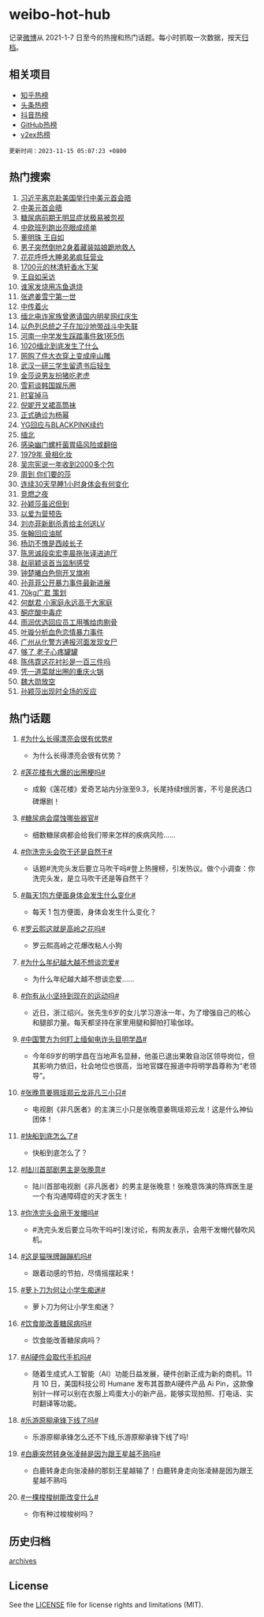 # weibo-hot-hub

记录[微博](https://www.weibo.com)从 2021-1-7 日至今的热搜和热门话题。每小时抓取一次数据，按天[归档](archives)。

## 相关项目

- [知乎热榜](https://github.com/lonnyzhang423/zhihu-hot-hub)
- [头条热榜](https://github.com/lonnyzhang423/toutiao-hot-hub)
- [抖音热榜](https://github.com/lonnyzhang423/douyin-hot-hub)
- [GitHub热榜](https://github.com/lonnyzhang423/github-hot-hub)
- [v2ex热榜](https://github.com/lonnyzhang423/v2ex-hot-hub)


`更新时间：2023-11-15 05:07:23 +0800`

## 热门搜索

1. [习近平离京赴美国举行中美元首会晤](https://m.weibo.cn/search?containerid=100103type%3D1%26t%3D10%26q%3D%23%E4%B9%A0%E8%BF%91%E5%B9%B3%E7%A6%BB%E4%BA%AC%E8%B5%B4%E7%BE%8E%E5%9B%BD%E4%B8%BE%E8%A1%8C%E4%B8%AD%E7%BE%8E%E5%85%83%E9%A6%96%E4%BC%9A%E6%99%A4%23&stream_entry_id=51&isnewpage=1&extparam=seat%3D1%26dgr%3D0%26filter_type%3Drealtimehot%26c_type%3D51%26pos%3D0%26q%3D%2523%25E4%25B9%25A0%25E8%25BF%2591%25E5%25B9%25B3%25E7%25A6%25BB%25E4%25BA%25AC%25E8%25B5%25B4%25E7%25BE%258E%25E5%259B%25BD%25E4%25B8%25BE%25E8%25A1%258C%25E4%25B8%25AD%25E7%25BE%258E%25E5%2585%2583%25E9%25A6%2596%25E4%25BC%259A%25E6%2599%25A4%2523%26cate%3D10103%26stream_entry_id%3D51%26display_time%3D1699996041%26pre_seqid%3D169999604167302672602)
1. [中美元首会晤](https://m.weibo.cn/search?containerid=100103type%3D1%26t%3D10%26q%3D%23%E4%B8%AD%E7%BE%8E%E5%85%83%E9%A6%96%E4%BC%9A%E6%99%A4%23&stream_entry_id=31&isnewpage=1&extparam=seat%3D1%26dgr%3D0%26lcate%3D5001%26realpos%3D1%26filter_type%3Drealtimehot%26band_rank%3D1%26flag%3D0%26stream_entry_id%3D31%26c_type%3D31%26q%3D%2523%25E4%25B8%25AD%25E7%25BE%258E%25E5%2585%2583%25E9%25A6%2596%25E4%25BC%259A%25E6%2599%25A4%2523%26cate%3D5001%26pos%3D0%26display_time%3D1699996041%26pre_seqid%3D169999604167302672602)
1. [糖尿病前期无明显症状极易被忽视](https://m.weibo.cn/search?containerid=100103type%3D1%26t%3D10%26q%3D%23%E7%B3%96%E5%B0%BF%E7%97%85%E5%89%8D%E6%9C%9F%E6%97%A0%E6%98%8E%E6%98%BE%E7%97%87%E7%8A%B6%E6%9E%81%E6%98%93%E8%A2%AB%E5%BF%BD%E8%A7%86%23&stream_entry_id=31&isnewpage=1&extparam=seat%3D1%26dgr%3D0%26lcate%3D5001%26realpos%3D2%26filter_type%3Drealtimehot%26band_rank%3D2%26flag%3D0%26stream_entry_id%3D31%26c_type%3D31%26q%3D%2523%25E7%25B3%2596%25E5%25B0%25BF%25E7%2597%2585%25E5%2589%258D%25E6%259C%259F%25E6%2597%25A0%25E6%2598%258E%25E6%2598%25BE%25E7%2597%2587%25E7%258A%25B6%25E6%259E%2581%25E6%2598%2593%25E8%25A2%25AB%25E5%25BF%25BD%25E8%25A7%2586%2523%26cate%3D5001%26pos%3D1%26display_time%3D1699996041%26pre_seqid%3D169999604167302672602)
1. [中欧班列跑出亮眼成绩单](https://m.weibo.cn/search?containerid=100103type%3D1%26t%3D10%26q%3D%23%E4%B8%AD%E6%AC%A7%E7%8F%AD%E5%88%97%E8%B7%91%E5%87%BA%E4%BA%AE%E7%9C%BC%E6%88%90%E7%BB%A9%E5%8D%95%23&stream_entry_id=31&isnewpage=1&extparam=seat%3D1%26dgr%3D0%26lcate%3D5001%26realpos%3D3%26filter_type%3Drealtimehot%26band_rank%3D3%26flag%3D0%26stream_entry_id%3D31%26c_type%3D31%26q%3D%2523%25E4%25B8%25AD%25E6%25AC%25A7%25E7%258F%25AD%25E5%2588%2597%25E8%25B7%2591%25E5%2587%25BA%25E4%25BA%25AE%25E7%259C%25BC%25E6%2588%2590%25E7%25BB%25A9%25E5%258D%2595%2523%26cate%3D5001%26pos%3D2%26display_time%3D1699996041%26pre_seqid%3D169999604167302672602)
1. [董明珠 王自如](https://m.weibo.cn/search?containerid=100103type%3D1%26t%3D10%26q%3D%E8%91%A3%E6%98%8E%E7%8F%A0+%E7%8E%8B%E8%87%AA%E5%A6%82&stream_entry_id=31&isnewpage=1&extparam=seat%3D1%26dgr%3D0%26lcate%3D5001%26realpos%3D4%26filter_type%3Drealtimehot%26band_rank%3D4%26flag%3D0%26stream_entry_id%3D31%26c_type%3D31%26q%3D%25E8%2591%25A3%25E6%2598%258E%25E7%258F%25A0%2520%25E7%258E%258B%25E8%2587%25AA%25E5%25A6%2582%26cate%3D5001%26pos%3D3%26display_time%3D1699996041%26pre_seqid%3D169999604167302672602)
1. [男子突然倒地2身着藏装姑娘跪地救人](https://m.weibo.cn/search?containerid=100103type%3D1%26t%3D10%26q%3D%23%E7%94%B7%E5%AD%90%E7%AA%81%E7%84%B6%E5%80%92%E5%9C%B02%E8%BA%AB%E7%9D%80%E8%97%8F%E8%A3%85%E5%A7%91%E5%A8%98%E8%B7%AA%E5%9C%B0%E6%95%91%E4%BA%BA%23&stream_entry_id=31&isnewpage=1&extparam=seat%3D1%26dgr%3D0%26lcate%3D5001%26realpos%3D5%26filter_type%3Drealtimehot%26band_rank%3D5%26flag%3D32768%26stream_entry_id%3D31%26c_type%3D31%26q%3D%2523%25E7%2594%25B7%25E5%25AD%2590%25E7%25AA%2581%25E7%2584%25B6%25E5%2580%2592%25E5%259C%25B02%25E8%25BA%25AB%25E7%259D%2580%25E8%2597%258F%25E8%25A3%2585%25E5%25A7%2591%25E5%25A8%2598%25E8%25B7%25AA%25E5%259C%25B0%25E6%2595%2591%25E4%25BA%25BA%2523%26cate%3D5001%26pos%3D4%26display_time%3D1699996041%26pre_seqid%3D169999604167302672602)
1. [花花呼呼大睡弟弟疯狂营业](https://m.weibo.cn/search?containerid=100103type%3D1%26t%3D10%26q%3D%23%E8%8A%B1%E8%8A%B1%E5%91%BC%E5%91%BC%E5%A4%A7%E7%9D%A1%E5%BC%9F%E5%BC%9F%E7%96%AF%E7%8B%82%E8%90%A5%E4%B8%9A%23&stream_entry_id=31&isnewpage=1&extparam=seat%3D1%26dgr%3D0%26lcate%3D5001%26realpos%3D6%26filter_type%3Drealtimehot%26band_rank%3D6%26flag%3D32768%26stream_entry_id%3D31%26c_type%3D31%26q%3D%2523%25E8%258A%25B1%25E8%258A%25B1%25E5%2591%25BC%25E5%2591%25BC%25E5%25A4%25A7%25E7%259D%25A1%25E5%25BC%259F%25E5%25BC%259F%25E7%2596%25AF%25E7%258B%2582%25E8%2590%25A5%25E4%25B8%259A%2523%26cate%3D5001%26pos%3D5%26display_time%3D1699996041%26pre_seqid%3D169999604167302672602)
1. [1700元的林清轩香水下架](https://m.weibo.cn/search?containerid=100103type%3D1%26t%3D10%26q%3D%231700%E5%85%83%E7%9A%84%E6%9E%97%E6%B8%85%E8%BD%A9%E9%A6%99%E6%B0%B4%E4%B8%8B%E6%9E%B6%23&stream_entry_id=31&isnewpage=1&extparam=seat%3D1%26dgr%3D0%26lcate%3D5001%26realpos%3D7%26filter_type%3Drealtimehot%26band_rank%3D7%26flag%3D0%26stream_entry_id%3D31%26c_type%3D31%26q%3D%25231700%25E5%2585%2583%25E7%259A%2584%25E6%259E%2597%25E6%25B8%2585%25E8%25BD%25A9%25E9%25A6%2599%25E6%25B0%25B4%25E4%25B8%258B%25E6%259E%25B6%2523%26cate%3D5001%26pos%3D6%26display_time%3D1699996041%26pre_seqid%3D169999604167302672602)
1. [王自如采访](https://m.weibo.cn/search?containerid=100103type%3D1%26t%3D10%26q%3D%E7%8E%8B%E8%87%AA%E5%A6%82%E9%87%87%E8%AE%BF&stream_entry_id=31&isnewpage=1&extparam=seat%3D1%26dgr%3D0%26lcate%3D5001%26realpos%3D8%26filter_type%3Drealtimehot%26band_rank%3D8%26flag%3D0%26stream_entry_id%3D31%26c_type%3D31%26q%3D%25E7%258E%258B%25E8%2587%25AA%25E5%25A6%2582%25E9%2587%2587%25E8%25AE%25BF%26cate%3D5001%26pos%3D7%26display_time%3D1699996041%26pre_seqid%3D169999604167302672602)
1. [谁家发烧用冻鱼退烧](https://m.weibo.cn/search?containerid=100103type%3D1%26t%3D10%26q%3D%E8%B0%81%E5%AE%B6%E5%8F%91%E7%83%A7%E7%94%A8%E5%86%BB%E9%B1%BC%E9%80%80%E7%83%A7&stream_entry_id=31&isnewpage=1&extparam=seat%3D1%26dgr%3D0%26lcate%3D5001%26realpos%3D9%26filter_type%3Drealtimehot%26band_rank%3D9%26flag%3D0%26stream_entry_id%3D31%26c_type%3D31%26q%3D%25E8%25B0%2581%25E5%25AE%25B6%25E5%258F%2591%25E7%2583%25A7%25E7%2594%25A8%25E5%2586%25BB%25E9%25B1%25BC%25E9%2580%2580%25E7%2583%25A7%26cate%3D5001%26pos%3D8%26display_time%3D1699996041%26pre_seqid%3D169999604167302672602)
1. [张遮姜雪宁第一世](https://m.weibo.cn/search?containerid=100103type%3D1%26t%3D10%26q%3D%23%E5%BC%A0%E9%81%AE%E5%A7%9C%E9%9B%AA%E5%AE%81%E7%AC%AC%E4%B8%80%E4%B8%96%23&stream_entry_id=31&isnewpage=1&extparam=seat%3D1%26dgr%3D0%26lcate%3D5001%26realpos%3D10%26filter_type%3Drealtimehot%26band_rank%3D10%26flag%3D0%26stream_entry_id%3D31%26c_type%3D31%26q%3D%2523%25E5%25BC%25A0%25E9%2581%25AE%25E5%25A7%259C%25E9%259B%25AA%25E5%25AE%2581%25E7%25AC%25AC%25E4%25B8%2580%25E4%25B8%2596%2523%26cate%3D5001%26pos%3D9%26display_time%3D1699996041%26pre_seqid%3D169999604167302672602)
1. [中传着火](https://m.weibo.cn/search?containerid=100103type%3D1%26t%3D10%26q%3D%E4%B8%AD%E4%BC%A0%E7%9D%80%E7%81%AB&stream_entry_id=31&isnewpage=1&extparam=seat%3D1%26dgr%3D0%26lcate%3D5001%26realpos%3D11%26filter_type%3Drealtimehot%26band_rank%3D11%26flag%3D2%26stream_entry_id%3D31%26c_type%3D31%26q%3D%25E4%25B8%25AD%25E4%25BC%25A0%25E7%259D%2580%25E7%2581%25AB%26cate%3D5001%26pos%3D10%26display_time%3D1699996041%26pre_seqid%3D169999604167302672602)
1. [缅北电诈家族曾邀请国内明星网红庆生](https://m.weibo.cn/search?containerid=100103type%3D1%26t%3D10%26q%3D%23%E7%BC%85%E5%8C%97%E7%94%B5%E8%AF%88%E5%AE%B6%E6%97%8F%E6%9B%BE%E9%82%80%E8%AF%B7%E5%9B%BD%E5%86%85%E6%98%8E%E6%98%9F%E7%BD%91%E7%BA%A2%E5%BA%86%E7%94%9F%23&stream_entry_id=31&isnewpage=1&extparam=seat%3D1%26dgr%3D0%26lcate%3D5001%26realpos%3D12%26filter_type%3Drealtimehot%26band_rank%3D12%26flag%3D2%26stream_entry_id%3D31%26c_type%3D31%26q%3D%2523%25E7%25BC%2585%25E5%258C%2597%25E7%2594%25B5%25E8%25AF%2588%25E5%25AE%25B6%25E6%2597%258F%25E6%259B%25BE%25E9%2582%2580%25E8%25AF%25B7%25E5%259B%25BD%25E5%2586%2585%25E6%2598%258E%25E6%2598%259F%25E7%25BD%2591%25E7%25BA%25A2%25E5%25BA%2586%25E7%2594%259F%2523%26cate%3D5001%26pos%3D11%26display_time%3D1699996041%26pre_seqid%3D169999604167302672602)
1. [以色列总统之子在加沙地带战斗中失联](https://m.weibo.cn/search?containerid=100103type%3D1%26t%3D10%26q%3D%23%E4%BB%A5%E8%89%B2%E5%88%97%E6%80%BB%E7%BB%9F%E4%B9%8B%E5%AD%90%E5%9C%A8%E5%8A%A0%E6%B2%99%E5%9C%B0%E5%B8%A6%E6%88%98%E6%96%97%E4%B8%AD%E5%A4%B1%E8%81%94%23&stream_entry_id=31&isnewpage=1&extparam=seat%3D1%26dgr%3D0%26lcate%3D5001%26realpos%3D13%26filter_type%3Drealtimehot%26band_rank%3D13%26flag%3D0%26stream_entry_id%3D31%26c_type%3D31%26q%3D%2523%25E4%25BB%25A5%25E8%2589%25B2%25E5%2588%2597%25E6%2580%25BB%25E7%25BB%259F%25E4%25B9%258B%25E5%25AD%2590%25E5%259C%25A8%25E5%258A%25A0%25E6%25B2%2599%25E5%259C%25B0%25E5%25B8%25A6%25E6%2588%2598%25E6%2596%2597%25E4%25B8%25AD%25E5%25A4%25B1%25E8%2581%2594%2523%26cate%3D5001%26pos%3D12%26display_time%3D1699996041%26pre_seqid%3D169999604167302672602)
1. [河南一中学发生踩踏事件致1死5伤](https://m.weibo.cn/search?containerid=100103type%3D1%26t%3D10%26q%3D%23%E6%B2%B3%E5%8D%97%E4%B8%80%E4%B8%AD%E5%AD%A6%E5%8F%91%E7%94%9F%E8%B8%A9%E8%B8%8F%E4%BA%8B%E4%BB%B6%E8%87%B41%E6%AD%BB5%E4%BC%A4%23&stream_entry_id=31&isnewpage=1&extparam=seat%3D1%26dgr%3D0%26lcate%3D5001%26realpos%3D14%26filter_type%3Drealtimehot%26band_rank%3D14%26flag%3D2%26stream_entry_id%3D31%26c_type%3D31%26q%3D%2523%25E6%25B2%25B3%25E5%258D%2597%25E4%25B8%2580%25E4%25B8%25AD%25E5%25AD%25A6%25E5%258F%2591%25E7%2594%259F%25E8%25B8%25A9%25E8%25B8%258F%25E4%25BA%258B%25E4%25BB%25B6%25E8%2587%25B41%25E6%25AD%25BB5%25E4%25BC%25A4%2523%26cate%3D5001%26pos%3D13%26display_time%3D1699996041%26pre_seqid%3D169999604167302672602)
1. [1020缅北到底发生了什么](https://m.weibo.cn/search?containerid=100103type%3D1%26t%3D10%26q%3D1020%E7%BC%85%E5%8C%97%E5%88%B0%E5%BA%95%E5%8F%91%E7%94%9F%E4%BA%86%E4%BB%80%E4%B9%88&stream_entry_id=31&isnewpage=1&extparam=seat%3D1%26dgr%3D0%26lcate%3D5001%26realpos%3D15%26filter_type%3Drealtimehot%26band_rank%3D15%26flag%3D2%26stream_entry_id%3D31%26c_type%3D31%26q%3D1020%25E7%25BC%2585%25E5%258C%2597%25E5%2588%25B0%25E5%25BA%2595%25E5%258F%2591%25E7%2594%259F%25E4%25BA%2586%25E4%25BB%2580%25E4%25B9%2588%26cate%3D5001%26pos%3D14%26display_time%3D1699996041%26pre_seqid%3D169999604167302672602)
1. [网购了件大衣穿上变成座山雕](https://m.weibo.cn/search?containerid=100103type%3D1%26t%3D10%26q%3D%E7%BD%91%E8%B4%AD%E4%BA%86%E4%BB%B6%E5%A4%A7%E8%A1%A3%E7%A9%BF%E4%B8%8A%E5%8F%98%E6%88%90%E5%BA%A7%E5%B1%B1%E9%9B%95&stream_entry_id=31&isnewpage=1&extparam=seat%3D1%26dgr%3D0%26lcate%3D5001%26realpos%3D16%26filter_type%3Drealtimehot%26band_rank%3D16%26flag%3D1%26stream_entry_id%3D31%26c_type%3D31%26q%3D%25E7%25BD%2591%25E8%25B4%25AD%25E4%25BA%2586%25E4%25BB%25B6%25E5%25A4%25A7%25E8%25A1%25A3%25E7%25A9%25BF%25E4%25B8%258A%25E5%258F%2598%25E6%2588%2590%25E5%25BA%25A7%25E5%25B1%25B1%25E9%259B%2595%26cate%3D5001%26pos%3D15%26display_time%3D1699996041%26pre_seqid%3D169999604167302672602)
1. [武汉一研三学生留遗书后轻生](https://m.weibo.cn/search?containerid=100103type%3D1%26t%3D10%26q%3D%23%E6%AD%A6%E6%B1%89%E4%B8%80%E7%A0%94%E4%B8%89%E5%AD%A6%E7%94%9F%E7%95%99%E9%81%97%E4%B9%A6%E5%90%8E%E8%BD%BB%E7%94%9F%23&stream_entry_id=31&isnewpage=1&extparam=seat%3D1%26dgr%3D0%26lcate%3D5001%26realpos%3D17%26filter_type%3Drealtimehot%26band_rank%3D17%26flag%3D0%26stream_entry_id%3D31%26c_type%3D31%26q%3D%2523%25E6%25AD%25A6%25E6%25B1%2589%25E4%25B8%2580%25E7%25A0%2594%25E4%25B8%2589%25E5%25AD%25A6%25E7%2594%259F%25E7%2595%2599%25E9%2581%2597%25E4%25B9%25A6%25E5%2590%258E%25E8%25BD%25BB%25E7%2594%259F%2523%26cate%3D5001%26pos%3D16%26display_time%3D1699996041%26pre_seqid%3D169999604167302672602)
1. [金莎说男友扮猪吃老虎](https://m.weibo.cn/search?containerid=100103type%3D1%26t%3D10%26q%3D%23%E9%87%91%E8%8E%8E%E8%AF%B4%E7%94%B7%E5%8F%8B%E6%89%AE%E7%8C%AA%E5%90%83%E8%80%81%E8%99%8E%23&stream_entry_id=31&isnewpage=1&extparam=seat%3D1%26dgr%3D0%26lcate%3D5001%26realpos%3D18%26filter_type%3Drealtimehot%26band_rank%3D18%26flag%3D0%26stream_entry_id%3D31%26c_type%3D31%26q%3D%2523%25E9%2587%2591%25E8%258E%258E%25E8%25AF%25B4%25E7%2594%25B7%25E5%258F%258B%25E6%2589%25AE%25E7%258C%25AA%25E5%2590%2583%25E8%2580%2581%25E8%2599%258E%2523%26cate%3D5001%26pos%3D17%26display_time%3D1699996041%26pre_seqid%3D169999604167302672602)
1. [雪莉谈韩国娱乐圈](https://m.weibo.cn/search?containerid=100103type%3D1%26t%3D10%26q%3D%23%E9%9B%AA%E8%8E%89%E8%B0%88%E9%9F%A9%E5%9B%BD%E5%A8%B1%E4%B9%90%E5%9C%88%23&stream_entry_id=31&isnewpage=1&extparam=seat%3D1%26dgr%3D0%26lcate%3D5001%26realpos%3D19%26filter_type%3Drealtimehot%26band_rank%3D19%26flag%3D0%26stream_entry_id%3D31%26c_type%3D31%26q%3D%2523%25E9%259B%25AA%25E8%258E%2589%25E8%25B0%2588%25E9%259F%25A9%25E5%259B%25BD%25E5%25A8%25B1%25E4%25B9%2590%25E5%259C%2588%2523%26cate%3D5001%26pos%3D18%26display_time%3D1699996041%26pre_seqid%3D169999604167302672602)
1. [时宴掉马](https://m.weibo.cn/search?containerid=100103type%3D1%26t%3D10%26q%3D%23%E6%97%B6%E5%AE%B4%E6%8E%89%E9%A9%AC%23&stream_entry_id=31&isnewpage=1&extparam=seat%3D1%26dgr%3D0%26lcate%3D5001%26realpos%3D20%26filter_type%3Drealtimehot%26band_rank%3D20%26flag%3D0%26stream_entry_id%3D31%26c_type%3D31%26q%3D%2523%25E6%2597%25B6%25E5%25AE%25B4%25E6%258E%2589%25E9%25A9%25AC%2523%26cate%3D5001%26pos%3D19%26display_time%3D1699996041%26pre_seqid%3D169999604167302672602)
1. [倪妮开叉裙高筒袜](https://m.weibo.cn/search?containerid=100103type%3D1%26t%3D10%26q%3D%23%E5%80%AA%E5%A6%AE%E5%BC%80%E5%8F%89%E8%A3%99%E9%AB%98%E7%AD%92%E8%A2%9C%23&stream_entry_id=31&isnewpage=1&extparam=seat%3D1%26dgr%3D0%26lcate%3D5001%26realpos%3D21%26filter_type%3Drealtimehot%26band_rank%3D21%26flag%3D0%26stream_entry_id%3D31%26c_type%3D31%26q%3D%2523%25E5%2580%25AA%25E5%25A6%25AE%25E5%25BC%2580%25E5%258F%2589%25E8%25A3%2599%25E9%25AB%2598%25E7%25AD%2592%25E8%25A2%259C%2523%26cate%3D5001%26pos%3D20%26display_time%3D1699996041%26pre_seqid%3D169999604167302672602)
1. [正式确诊为杨幂](https://m.weibo.cn/search?containerid=100103type%3D1%26t%3D10%26q%3D%E6%AD%A3%E5%BC%8F%E7%A1%AE%E8%AF%8A%E4%B8%BA%E6%9D%A8%E5%B9%82&stream_entry_id=31&isnewpage=1&extparam=seat%3D1%26dgr%3D0%26lcate%3D5001%26realpos%3D22%26filter_type%3Drealtimehot%26band_rank%3D22%26flag%3D0%26stream_entry_id%3D31%26c_type%3D31%26q%3D%25E6%25AD%25A3%25E5%25BC%258F%25E7%25A1%25AE%25E8%25AF%258A%25E4%25B8%25BA%25E6%259D%25A8%25E5%25B9%2582%26cate%3D5001%26pos%3D21%26display_time%3D1699996041%26pre_seqid%3D169999604167302672602)
1. [YG回应与BLACKPINK续约](https://m.weibo.cn/search?containerid=100103type%3D1%26t%3D10%26q%3D%23YG%E5%9B%9E%E5%BA%94%E4%B8%8EBLACKPINK%E7%BB%AD%E7%BA%A6%23&stream_entry_id=31&isnewpage=1&extparam=seat%3D1%26dgr%3D0%26lcate%3D5001%26realpos%3D23%26filter_type%3Drealtimehot%26band_rank%3D23%26flag%3D0%26stream_entry_id%3D31%26c_type%3D31%26q%3D%2523YG%25E5%259B%259E%25E5%25BA%2594%25E4%25B8%258EBLACKPINK%25E7%25BB%25AD%25E7%25BA%25A6%2523%26cate%3D5001%26pos%3D22%26display_time%3D1699996041%26pre_seqid%3D169999604167302672602)
1. [缅北](https://m.weibo.cn/search?containerid=100103type%3D1%26t%3D10%26q%3D%E7%BC%85%E5%8C%97&stream_entry_id=31&isnewpage=1&extparam=seat%3D1%26dgr%3D0%26lcate%3D5001%26realpos%3D24%26filter_type%3Drealtimehot%26band_rank%3D24%26flag%3D0%26stream_entry_id%3D31%26c_type%3D31%26q%3D%25E7%25BC%2585%25E5%258C%2597%26cate%3D5001%26pos%3D23%26display_time%3D1699996041%26pre_seqid%3D169999604167302672602)
1. [感染幽门螺杆菌胃癌风险或翻倍](https://m.weibo.cn/search?containerid=100103type%3D1%26t%3D10%26q%3D%23%E6%84%9F%E6%9F%93%E5%B9%BD%E9%97%A8%E8%9E%BA%E6%9D%86%E8%8F%8C%E8%83%83%E7%99%8C%E9%A3%8E%E9%99%A9%E6%88%96%E7%BF%BB%E5%80%8D%23&stream_entry_id=31&isnewpage=1&extparam=seat%3D1%26dgr%3D0%26lcate%3D5001%26realpos%3D25%26filter_type%3Drealtimehot%26band_rank%3D25%26flag%3D0%26stream_entry_id%3D31%26c_type%3D31%26q%3D%2523%25E6%2584%259F%25E6%259F%2593%25E5%25B9%25BD%25E9%2597%25A8%25E8%259E%25BA%25E6%259D%2586%25E8%258F%258C%25E8%2583%2583%25E7%2599%258C%25E9%25A3%258E%25E9%2599%25A9%25E6%2588%2596%25E7%25BF%25BB%25E5%2580%258D%2523%26cate%3D5001%26pos%3D24%26display_time%3D1699996041%26pre_seqid%3D169999604167302672602)
1. [1979年 骨相化妆](https://m.weibo.cn/search?containerid=100103type%3D1%26t%3D10%26q%3D1979%E5%B9%B4+%E9%AA%A8%E7%9B%B8%E5%8C%96%E5%A6%86&stream_entry_id=31&isnewpage=1&extparam=seat%3D1%26dgr%3D0%26lcate%3D5001%26realpos%3D26%26filter_type%3Drealtimehot%26band_rank%3D26%26flag%3D0%26stream_entry_id%3D31%26c_type%3D31%26q%3D1979%25E5%25B9%25B4%2520%25E9%25AA%25A8%25E7%259B%25B8%25E5%258C%2596%25E5%25A6%2586%26cate%3D5001%26pos%3D25%26display_time%3D1699996041%26pre_seqid%3D169999604167302672602)
1. [吴宗宪说一年收到2000多个包](https://m.weibo.cn/search?containerid=100103type%3D1%26t%3D10%26q%3D%23%E5%90%B4%E5%AE%97%E5%AE%AA%E8%AF%B4%E4%B8%80%E5%B9%B4%E6%94%B6%E5%88%B02000%E5%A4%9A%E4%B8%AA%E5%8C%85%23&stream_entry_id=31&isnewpage=1&extparam=seat%3D1%26dgr%3D0%26lcate%3D5001%26realpos%3D27%26filter_type%3Drealtimehot%26band_rank%3D27%26flag%3D0%26stream_entry_id%3D31%26c_type%3D31%26q%3D%2523%25E5%2590%25B4%25E5%25AE%2597%25E5%25AE%25AA%25E8%25AF%25B4%25E4%25B8%2580%25E5%25B9%25B4%25E6%2594%25B6%25E5%2588%25B02000%25E5%25A4%259A%25E4%25B8%25AA%25E5%258C%2585%2523%26cate%3D5001%26pos%3D26%26display_time%3D1699996041%26pre_seqid%3D169999604167302672602)
1. [周到 你们要的莎](https://m.weibo.cn/search?containerid=100103type%3D1%26t%3D10%26q%3D%E5%91%A8%E5%88%B0+%E4%BD%A0%E4%BB%AC%E8%A6%81%E7%9A%84%E8%8E%8E&stream_entry_id=31&isnewpage=1&extparam=seat%3D1%26dgr%3D0%26lcate%3D5001%26realpos%3D28%26filter_type%3Drealtimehot%26band_rank%3D28%26flag%3D0%26stream_entry_id%3D31%26c_type%3D31%26q%3D%25E5%2591%25A8%25E5%2588%25B0%2520%25E4%25BD%25A0%25E4%25BB%25AC%25E8%25A6%2581%25E7%259A%2584%25E8%258E%258E%26cate%3D5001%26pos%3D27%26display_time%3D1699996041%26pre_seqid%3D169999604167302672602)
1. [连续30天早睡1小时身体会有何变化](https://m.weibo.cn/search?containerid=100103type%3D1%26t%3D10%26q%3D%23%E8%BF%9E%E7%BB%AD30%E5%A4%A9%E6%97%A9%E7%9D%A11%E5%B0%8F%E6%97%B6%E8%BA%AB%E4%BD%93%E4%BC%9A%E6%9C%89%E4%BD%95%E5%8F%98%E5%8C%96%23&stream_entry_id=31&isnewpage=1&extparam=seat%3D1%26dgr%3D0%26lcate%3D5001%26realpos%3D29%26filter_type%3Drealtimehot%26band_rank%3D29%26flag%3D0%26stream_entry_id%3D31%26c_type%3D31%26q%3D%2523%25E8%25BF%259E%25E7%25BB%25AD30%25E5%25A4%25A9%25E6%2597%25A9%25E7%259D%25A11%25E5%25B0%258F%25E6%2597%25B6%25E8%25BA%25AB%25E4%25BD%2593%25E4%25BC%259A%25E6%259C%2589%25E4%25BD%2595%25E5%258F%2598%25E5%258C%2596%2523%26cate%3D5001%26pos%3D28%26display_time%3D1699996041%26pre_seqid%3D169999604167302672602)
1. [竞燃之夜](https://m.weibo.cn/search?containerid=100103type%3D1%26t%3D10%26q%3D%E7%AB%9E%E7%87%83%E4%B9%8B%E5%A4%9C&stream_entry_id=31&isnewpage=1&extparam=seat%3D1%26dgr%3D0%26lcate%3D5001%26realpos%3D30%26filter_type%3Drealtimehot%26band_rank%3D30%26flag%3D0%26stream_entry_id%3D31%26c_type%3D31%26q%3D%25E7%25AB%259E%25E7%2587%2583%25E4%25B9%258B%25E5%25A4%259C%26cate%3D5001%26pos%3D29%26display_time%3D1699996041%26pre_seqid%3D169999604167302672602)
1. [孙颖莎虽迟但到](https://m.weibo.cn/search?containerid=100103type%3D1%26t%3D10%26q%3D%23%E5%AD%99%E9%A2%96%E8%8E%8E%E8%99%BD%E8%BF%9F%E4%BD%86%E5%88%B0%23&stream_entry_id=31&isnewpage=1&extparam=seat%3D1%26dgr%3D0%26lcate%3D5001%26realpos%3D31%26filter_type%3Drealtimehot%26band_rank%3D31%26flag%3D0%26stream_entry_id%3D31%26c_type%3D31%26q%3D%2523%25E5%25AD%2599%25E9%25A2%2596%25E8%258E%258E%25E8%2599%25BD%25E8%25BF%259F%25E4%25BD%2586%25E5%2588%25B0%2523%26cate%3D5001%26pos%3D30%26display_time%3D1699996041%26pre_seqid%3D169999604167302672602)
1. [以爱为营预告](https://m.weibo.cn/search?containerid=100103type%3D1%26t%3D10%26q%3D%E4%BB%A5%E7%88%B1%E4%B8%BA%E8%90%A5%E9%A2%84%E5%91%8A&stream_entry_id=31&isnewpage=1&extparam=seat%3D1%26dgr%3D0%26lcate%3D5001%26realpos%3D32%26filter_type%3Drealtimehot%26band_rank%3D32%26flag%3D0%26stream_entry_id%3D31%26c_type%3D31%26q%3D%25E4%25BB%25A5%25E7%2588%25B1%25E4%25B8%25BA%25E8%2590%25A5%25E9%25A2%2584%25E5%2591%258A%26cate%3D5001%26pos%3D31%26display_time%3D1699996041%26pre_seqid%3D169999604167302672602)
1. [刘亦菲新剧杀青给主创送LV](https://m.weibo.cn/search?containerid=100103type%3D1%26t%3D10%26q%3D%23%E5%88%98%E4%BA%A6%E8%8F%B2%E6%96%B0%E5%89%A7%E6%9D%80%E9%9D%92%E7%BB%99%E4%B8%BB%E5%88%9B%E9%80%81LV%23&stream_entry_id=31&isnewpage=1&extparam=seat%3D1%26dgr%3D0%26lcate%3D5001%26realpos%3D33%26filter_type%3Drealtimehot%26band_rank%3D33%26flag%3D0%26stream_entry_id%3D31%26c_type%3D31%26q%3D%2523%25E5%2588%2598%25E4%25BA%25A6%25E8%258F%25B2%25E6%2596%25B0%25E5%2589%25A7%25E6%259D%2580%25E9%259D%2592%25E7%25BB%2599%25E4%25B8%25BB%25E5%2588%259B%25E9%2580%2581LV%2523%26cate%3D5001%26pos%3D32%26display_time%3D1699996041%26pre_seqid%3D169999604167302672602)
1. [张翰回应油腻](https://m.weibo.cn/search?containerid=100103type%3D1%26t%3D10%26q%3D%23%E5%BC%A0%E7%BF%B0%E5%9B%9E%E5%BA%94%E6%B2%B9%E8%85%BB%23&stream_entry_id=31&isnewpage=1&extparam=seat%3D1%26dgr%3D0%26lcate%3D5001%26realpos%3D34%26filter_type%3Drealtimehot%26band_rank%3D34%26flag%3D0%26stream_entry_id%3D31%26c_type%3D31%26q%3D%2523%25E5%25BC%25A0%25E7%25BF%25B0%25E5%259B%259E%25E5%25BA%2594%25E6%25B2%25B9%25E8%2585%25BB%2523%26cate%3D5001%26pos%3D33%26display_time%3D1699996041%26pre_seqid%3D169999604167302672602)
1. [杨玏不愧是西岐长子](https://m.weibo.cn/search?containerid=100103type%3D1%26t%3D10%26q%3D%23%E6%9D%A8%E7%8E%8F%E4%B8%8D%E6%84%A7%E6%98%AF%E8%A5%BF%E5%B2%90%E9%95%BF%E5%AD%90%23&stream_entry_id=31&isnewpage=1&extparam=seat%3D1%26dgr%3D0%26lcate%3D5001%26realpos%3D35%26filter_type%3Drealtimehot%26band_rank%3D35%26flag%3D0%26stream_entry_id%3D31%26c_type%3D31%26q%3D%2523%25E6%259D%25A8%25E7%258E%258F%25E4%25B8%258D%25E6%2584%25A7%25E6%2598%25AF%25E8%25A5%25BF%25E5%25B2%2590%25E9%2595%25BF%25E5%25AD%2590%2523%26cate%3D5001%26pos%3D34%26display_time%3D1699996041%26pre_seqid%3D169999604167302672602)
1. [陈思诚段奕宏李晨拖张译进迪厅](https://m.weibo.cn/search?containerid=100103type%3D1%26t%3D10%26q%3D%E9%99%88%E6%80%9D%E8%AF%9A%E6%AE%B5%E5%A5%95%E5%AE%8F%E6%9D%8E%E6%99%A8%E6%8B%96%E5%BC%A0%E8%AF%91%E8%BF%9B%E8%BF%AA%E5%8E%85&stream_entry_id=31&isnewpage=1&extparam=seat%3D1%26dgr%3D0%26lcate%3D5001%26realpos%3D36%26filter_type%3Drealtimehot%26band_rank%3D36%26flag%3D0%26stream_entry_id%3D31%26c_type%3D31%26q%3D%25E9%2599%2588%25E6%2580%259D%25E8%25AF%259A%25E6%25AE%25B5%25E5%25A5%2595%25E5%25AE%258F%25E6%259D%258E%25E6%2599%25A8%25E6%258B%2596%25E5%25BC%25A0%25E8%25AF%2591%25E8%25BF%259B%25E8%25BF%25AA%25E5%258E%2585%26cate%3D5001%26pos%3D35%26display_time%3D1699996041%26pre_seqid%3D169999604167302672602)
1. [赵丽颖谈首当监制感受](https://m.weibo.cn/search?containerid=100103type%3D1%26t%3D10%26q%3D%23%E8%B5%B5%E4%B8%BD%E9%A2%96%E8%B0%88%E9%A6%96%E5%BD%93%E7%9B%91%E5%88%B6%E6%84%9F%E5%8F%97%23&stream_entry_id=31&isnewpage=1&extparam=seat%3D1%26dgr%3D0%26lcate%3D5001%26realpos%3D37%26filter_type%3Drealtimehot%26band_rank%3D37%26flag%3D0%26stream_entry_id%3D31%26c_type%3D31%26q%3D%2523%25E8%25B5%25B5%25E4%25B8%25BD%25E9%25A2%2596%25E8%25B0%2588%25E9%25A6%2596%25E5%25BD%2593%25E7%259B%2591%25E5%2588%25B6%25E6%2584%259F%25E5%258F%2597%2523%26cate%3D5001%26pos%3D36%26display_time%3D1699996041%26pre_seqid%3D169999604167302672602)
1. [钟楚曦白色侧开叉旗袍](https://m.weibo.cn/search?containerid=100103type%3D1%26t%3D10%26q%3D%23%E9%92%9F%E6%A5%9A%E6%9B%A6%E7%99%BD%E8%89%B2%E4%BE%A7%E5%BC%80%E5%8F%89%E6%97%97%E8%A2%8D%23&stream_entry_id=31&isnewpage=1&extparam=seat%3D1%26dgr%3D0%26lcate%3D5001%26realpos%3D38%26filter_type%3Drealtimehot%26band_rank%3D38%26flag%3D0%26stream_entry_id%3D31%26c_type%3D31%26q%3D%2523%25E9%2592%259F%25E6%25A5%259A%25E6%259B%25A6%25E7%2599%25BD%25E8%2589%25B2%25E4%25BE%25A7%25E5%25BC%2580%25E5%258F%2589%25E6%2597%2597%25E8%25A2%258D%2523%26cate%3D5001%26pos%3D37%26display_time%3D1699996041%26pre_seqid%3D169999604167302672602)
1. [孙菲菲公开暴力事件最新进展](https://m.weibo.cn/search?containerid=100103type%3D1%26t%3D10%26q%3D%E5%AD%99%E8%8F%B2%E8%8F%B2%E5%85%AC%E5%BC%80%E6%9A%B4%E5%8A%9B%E4%BA%8B%E4%BB%B6%E6%9C%80%E6%96%B0%E8%BF%9B%E5%B1%95&stream_entry_id=31&isnewpage=1&extparam=seat%3D1%26dgr%3D0%26lcate%3D5001%26realpos%3D39%26filter_type%3Drealtimehot%26band_rank%3D39%26flag%3D0%26stream_entry_id%3D31%26c_type%3D31%26q%3D%25E5%25AD%2599%25E8%258F%25B2%25E8%258F%25B2%25E5%2585%25AC%25E5%25BC%2580%25E6%259A%25B4%25E5%258A%259B%25E4%25BA%258B%25E4%25BB%25B6%25E6%259C%2580%25E6%2596%25B0%25E8%25BF%259B%25E5%25B1%2595%26cate%3D5001%26pos%3D38%26display_time%3D1699996041%26pre_seqid%3D169999604167302672602)
1. [70kg广君 策划](https://m.weibo.cn/search?containerid=100103type%3D1%26t%3D10%26q%3D70kg%E5%B9%BF%E5%90%9B+%E7%AD%96%E5%88%92&stream_entry_id=31&isnewpage=1&extparam=seat%3D1%26dgr%3D0%26lcate%3D5001%26realpos%3D40%26filter_type%3Drealtimehot%26band_rank%3D40%26flag%3D0%26stream_entry_id%3D31%26c_type%3D31%26q%3D70kg%25E5%25B9%25BF%25E5%2590%259B%2520%25E7%25AD%2596%25E5%2588%2592%26cate%3D5001%26pos%3D39%26display_time%3D1699996041%26pre_seqid%3D169999604167302672602)
1. [何猷君 小家庭永远高于大家庭](https://m.weibo.cn/search?containerid=100103type%3D1%26t%3D10%26q%3D%E4%BD%95%E7%8C%B7%E5%90%9B+%E5%B0%8F%E5%AE%B6%E5%BA%AD%E6%B0%B8%E8%BF%9C%E9%AB%98%E4%BA%8E%E5%A4%A7%E5%AE%B6%E5%BA%AD&stream_entry_id=31&isnewpage=1&extparam=seat%3D1%26dgr%3D0%26lcate%3D5001%26realpos%3D41%26filter_type%3Drealtimehot%26band_rank%3D41%26flag%3D0%26stream_entry_id%3D31%26c_type%3D31%26q%3D%25E4%25BD%2595%25E7%258C%25B7%25E5%2590%259B%2520%25E5%25B0%258F%25E5%25AE%25B6%25E5%25BA%25AD%25E6%25B0%25B8%25E8%25BF%259C%25E9%25AB%2598%25E4%25BA%258E%25E5%25A4%25A7%25E5%25AE%25B6%25E5%25BA%25AD%26cate%3D5001%26pos%3D40%26display_time%3D1699996041%26pre_seqid%3D169999604167302672602)
1. [酮症酸中毒症](https://m.weibo.cn/search?containerid=100103type%3D1%26t%3D10%26q%3D%23%E9%85%AE%E7%97%87%E9%85%B8%E4%B8%AD%E6%AF%92%E7%97%87%23&stream_entry_id=31&isnewpage=1&extparam=seat%3D1%26dgr%3D0%26lcate%3D5001%26realpos%3D42%26filter_type%3Drealtimehot%26band_rank%3D42%26flag%3D0%26stream_entry_id%3D31%26c_type%3D31%26q%3D%2523%25E9%2585%25AE%25E7%2597%2587%25E9%2585%25B8%25E4%25B8%25AD%25E6%25AF%2592%25E7%2597%2587%2523%26cate%3D5001%26pos%3D41%26display_time%3D1699996041%26pre_seqid%3D169999604167302672602)
1. [雨润优选回应员工用嘴给肉剔骨](https://m.weibo.cn/search?containerid=100103type%3D1%26t%3D10%26q%3D%23%E9%9B%A8%E6%B6%A6%E4%BC%98%E9%80%89%E5%9B%9E%E5%BA%94%E5%91%98%E5%B7%A5%E7%94%A8%E5%98%B4%E7%BB%99%E8%82%89%E5%89%94%E9%AA%A8%23&stream_entry_id=31&isnewpage=1&extparam=seat%3D1%26dgr%3D0%26lcate%3D5001%26realpos%3D43%26filter_type%3Drealtimehot%26band_rank%3D43%26flag%3D1%26stream_entry_id%3D31%26c_type%3D31%26q%3D%2523%25E9%259B%25A8%25E6%25B6%25A6%25E4%25BC%2598%25E9%2580%2589%25E5%259B%259E%25E5%25BA%2594%25E5%2591%2598%25E5%25B7%25A5%25E7%2594%25A8%25E5%2598%25B4%25E7%25BB%2599%25E8%2582%2589%25E5%2589%2594%25E9%25AA%25A8%2523%26cate%3D5001%26pos%3D42%26display_time%3D1699996041%26pre_seqid%3D169999604167302672602)
1. [叶璇分析血色恋情暴力事件](https://m.weibo.cn/search?containerid=100103type%3D1%26t%3D10%26q%3D%E5%8F%B6%E7%92%87%E5%88%86%E6%9E%90%E8%A1%80%E8%89%B2%E6%81%8B%E6%83%85%E6%9A%B4%E5%8A%9B%E4%BA%8B%E4%BB%B6&stream_entry_id=31&isnewpage=1&extparam=seat%3D1%26dgr%3D0%26lcate%3D5001%26realpos%3D44%26filter_type%3Drealtimehot%26band_rank%3D44%26flag%3D0%26stream_entry_id%3D31%26c_type%3D31%26q%3D%25E5%258F%25B6%25E7%2592%2587%25E5%2588%2586%25E6%259E%2590%25E8%25A1%2580%25E8%2589%25B2%25E6%2581%258B%25E6%2583%2585%25E6%259A%25B4%25E5%258A%259B%25E4%25BA%258B%25E4%25BB%25B6%26cate%3D5001%26pos%3D43%26display_time%3D1699996041%26pre_seqid%3D169999604167302672602)
1. [广州从化警方通报河面发现女尸](https://m.weibo.cn/search?containerid=100103type%3D1%26t%3D10%26q%3D%23%E5%B9%BF%E5%B7%9E%E4%BB%8E%E5%8C%96%E8%AD%A6%E6%96%B9%E9%80%9A%E6%8A%A5%E6%B2%B3%E9%9D%A2%E5%8F%91%E7%8E%B0%E5%A5%B3%E5%B0%B8%23&stream_entry_id=31&isnewpage=1&extparam=seat%3D1%26dgr%3D0%26lcate%3D5001%26realpos%3D45%26filter_type%3Drealtimehot%26band_rank%3D45%26flag%3D0%26stream_entry_id%3D31%26c_type%3D31%26q%3D%2523%25E5%25B9%25BF%25E5%25B7%259E%25E4%25BB%258E%25E5%258C%2596%25E8%25AD%25A6%25E6%2596%25B9%25E9%2580%259A%25E6%258A%25A5%25E6%25B2%25B3%25E9%259D%25A2%25E5%258F%2591%25E7%258E%25B0%25E5%25A5%25B3%25E5%25B0%25B8%2523%26cate%3D5001%26pos%3D44%26display_time%3D1699996041%26pre_seqid%3D169999604167302672602)
1. [够了 老子心疼罐罐](https://m.weibo.cn/search?containerid=100103type%3D1%26t%3D10%26q%3D%E5%A4%9F%E4%BA%86+%E8%80%81%E5%AD%90%E5%BF%83%E7%96%BC%E7%BD%90%E7%BD%90&stream_entry_id=31&isnewpage=1&extparam=seat%3D1%26dgr%3D0%26lcate%3D5001%26realpos%3D46%26filter_type%3Drealtimehot%26band_rank%3D46%26flag%3D0%26stream_entry_id%3D31%26c_type%3D31%26q%3D%25E5%25A4%259F%25E4%25BA%2586%2520%25E8%2580%2581%25E5%25AD%2590%25E5%25BF%2583%25E7%2596%25BC%25E7%25BD%2590%25E7%25BD%2590%26cate%3D5001%26pos%3D45%26display_time%3D1699996041%26pre_seqid%3D169999604167302672602)
1. [陈伟霆这花衬衫是一百三件吗](https://m.weibo.cn/search?containerid=100103type%3D1%26t%3D10%26q%3D%E9%99%88%E4%BC%9F%E9%9C%86%E8%BF%99%E8%8A%B1%E8%A1%AC%E8%A1%AB%E6%98%AF%E4%B8%80%E7%99%BE%E4%B8%89%E4%BB%B6%E5%90%97&stream_entry_id=31&isnewpage=1&extparam=seat%3D1%26dgr%3D0%26lcate%3D5001%26realpos%3D47%26filter_type%3Drealtimehot%26band_rank%3D47%26flag%3D0%26stream_entry_id%3D31%26c_type%3D31%26q%3D%25E9%2599%2588%25E4%25BC%259F%25E9%259C%2586%25E8%25BF%2599%25E8%258A%25B1%25E8%25A1%25AC%25E8%25A1%25AB%25E6%2598%25AF%25E4%25B8%2580%25E7%2599%25BE%25E4%25B8%2589%25E4%25BB%25B6%25E5%2590%2597%26cate%3D5001%26pos%3D46%26display_time%3D1699996041%26pre_seqid%3D169999604167302672602)
1. [凭一道菜就出圈的重庆火锅](https://m.weibo.cn/search?containerid=100103type%3D1%26t%3D10%26q%3D%E5%87%AD%E4%B8%80%E9%81%93%E8%8F%9C%E5%B0%B1%E5%87%BA%E5%9C%88%E7%9A%84%E9%87%8D%E5%BA%86%E7%81%AB%E9%94%85&stream_entry_id=31&isnewpage=1&extparam=seat%3D1%26dgr%3D0%26lcate%3D5001%26realpos%3D48%26filter_type%3Drealtimehot%26band_rank%3D48%26flag%3D1%26stream_entry_id%3D31%26c_type%3D31%26q%3D%25E5%2587%25AD%25E4%25B8%2580%25E9%2581%2593%25E8%258F%259C%25E5%25B0%25B1%25E5%2587%25BA%25E5%259C%2588%25E7%259A%2584%25E9%2587%258D%25E5%25BA%2586%25E7%2581%25AB%25E9%2594%2585%26cate%3D5001%26pos%3D47%26display_time%3D1699996041%26pre_seqid%3D169999604167302672602)
1. [魏大勋放空](https://m.weibo.cn/search?containerid=100103type%3D1%26t%3D10%26q%3D%23%E9%AD%8F%E5%A4%A7%E5%8B%8B%E6%94%BE%E7%A9%BA%23&stream_entry_id=31&isnewpage=1&extparam=seat%3D1%26dgr%3D0%26lcate%3D5001%26realpos%3D49%26filter_type%3Drealtimehot%26band_rank%3D49%26flag%3D0%26stream_entry_id%3D31%26c_type%3D31%26q%3D%2523%25E9%25AD%258F%25E5%25A4%25A7%25E5%258B%258B%25E6%2594%25BE%25E7%25A9%25BA%2523%26cate%3D5001%26pos%3D48%26display_time%3D1699996041%26pre_seqid%3D169999604167302672602)
1. [孙颖莎出现时全场的反应](https://m.weibo.cn/search?containerid=100103type%3D1%26t%3D10%26q%3D%23%E5%AD%99%E9%A2%96%E8%8E%8E%E5%87%BA%E7%8E%B0%E6%97%B6%E5%85%A8%E5%9C%BA%E7%9A%84%E5%8F%8D%E5%BA%94%23&stream_entry_id=31&isnewpage=1&extparam=seat%3D1%26dgr%3D0%26lcate%3D5001%26realpos%3D50%26filter_type%3Drealtimehot%26band_rank%3D50%26flag%3D0%26stream_entry_id%3D31%26c_type%3D31%26q%3D%2523%25E5%25AD%2599%25E9%25A2%2596%25E8%258E%258E%25E5%2587%25BA%25E7%258E%25B0%25E6%2597%25B6%25E5%2585%25A8%25E5%259C%25BA%25E7%259A%2584%25E5%258F%258D%25E5%25BA%2594%2523%26cate%3D5001%26pos%3D49%26display_time%3D1699996041%26pre_seqid%3D169999604167302672602)

## 热门话题

1. [#为什么长得漂亮会很有优势#](https://m.weibo.cn/search?containerid=231522type%3D1%26t%3D10%26q%3D%23%E4%B8%BA%E4%BB%80%E4%B9%88%E9%95%BF%E5%BE%97%E6%BC%82%E4%BA%AE%E4%BC%9A%E5%BE%88%E6%9C%89%E4%BC%98%E5%8A%BF%23&stream_entry_id=128&isnewpage=1&extparam=seat%3D1%26lcate%3D5004%26dgr%3D0%26c_type%3D128%26unitid%3D1699972973129%26pos%3D1-0-0%26cate%3D5004%26display_time%3D1699996043%26pre_seqid%3D16999960436420148967)
    - 为什么长得漂亮会很有优势？

1. [#莲花楼有大爆的出圈梗吗#](https://m.weibo.cn/search?containerid=231522type%3D1%26t%3D10%26q%3D%23%E8%8E%B2%E8%8A%B1%E6%A5%BC%E6%9C%89%E5%A4%A7%E7%88%86%E7%9A%84%E5%87%BA%E5%9C%88%E6%A2%97%E5%90%97%23&stream_entry_id=128&isnewpage=1&extparam=seat%3D1%26lcate%3D5004%26dgr%3D0%26c_type%3D128%26unitid%3D1699924635834%26pos%3D1-0-1%26cate%3D5004%26display_time%3D1699996043%26pre_seqid%3D16999960436420148967)
    - 成毅《莲花楼》爱奇艺站内分涨至9.3，长尾持续❗很厉害，不亏是民选口碑爆剧！

1. [#糖尿病会腐蚀哪些器官#](https://m.weibo.cn/search?containerid=231522type%3D1%26t%3D10%26q%3D%23%E7%B3%96%E5%B0%BF%E7%97%85%E4%BC%9A%E8%85%90%E8%9A%80%E5%93%AA%E4%BA%9B%E5%99%A8%E5%AE%98%23&stream_entry_id=128&isnewpage=1&extparam=seat%3D1%26lcate%3D5004%26dgr%3D0%26c_type%3D128%26unitid%3D1699942057045%26pos%3D1-0-2%26cate%3D5004%26display_time%3D1699996043%26pre_seqid%3D16999960436420148967)
    - 细数糖尿病都会给我们带来怎样的疾病风险……

1. [#你洗完头会吹干还是自然干#](https://m.weibo.cn/search?containerid=231522type%3D1%26t%3D10%26q%3D%23%E4%BD%A0%E6%B4%97%E5%AE%8C%E5%A4%B4%E4%BC%9A%E5%90%B9%E5%B9%B2%E8%BF%98%E6%98%AF%E8%87%AA%E7%84%B6%E5%B9%B2%23&stream_entry_id=128&isnewpage=1&extparam=seat%3D1%26lcate%3D5004%26dgr%3D0%26c_type%3D128%26unitid%3D1699840627239%26pos%3D1-0-3%26cate%3D5004%26display_time%3D1699996043%26pre_seqid%3D16999960436420148967)
    - 话题#洗完头发后要立马吹干吗#登上热搜榜，引发热议。做个小调查：你洗完头发，是立马吹干还是等自然干？  ​​​

1. [#每天1包方便面身体会发生什么变化#](https://m.weibo.cn/search?containerid=231522type%3D1%26t%3D10%26q%3D%23%E6%AF%8F%E5%A4%A91%E5%8C%85%E6%96%B9%E4%BE%BF%E9%9D%A2%E8%BA%AB%E4%BD%93%E4%BC%9A%E5%8F%91%E7%94%9F%E4%BB%80%E4%B9%88%E5%8F%98%E5%8C%96%23&stream_entry_id=128&isnewpage=1&extparam=seat%3D1%26lcate%3D5004%26dgr%3D0%26c_type%3D128%26unitid%3D1699844514492%26pos%3D1-0-4%26cate%3D5004%26display_time%3D1699996043%26pre_seqid%3D16999960436420148967)
    - 每天 1 包方便面，身体会发生什么变化？

1. [#罗云熙这就是高岭之花吗#](https://m.weibo.cn/search?containerid=231522type%3D1%26t%3D10%26q%3D%23%E7%BD%97%E4%BA%91%E7%86%99%E8%BF%99%E5%B0%B1%E6%98%AF%E9%AB%98%E5%B2%AD%E4%B9%8B%E8%8A%B1%E5%90%97%23&stream_entry_id=128&isnewpage=1&extparam=seat%3D1%26lcate%3D5004%26dgr%3D0%26c_type%3D128%26unitid%3D1699883844664%26pos%3D1-0-5%26cate%3D5004%26display_time%3D1699996043%26pre_seqid%3D16999960436420148967)
    - 罗云熙高岭之花爆改粘人小狗

1. [#为什么年纪越大越不想谈恋爱#](https://m.weibo.cn/search?containerid=231522type%3D1%26t%3D10%26q%3D%23%E4%B8%BA%E4%BB%80%E4%B9%88%E5%B9%B4%E7%BA%AA%E8%B6%8A%E5%A4%A7%E8%B6%8A%E4%B8%8D%E6%83%B3%E8%B0%88%E6%81%8B%E7%88%B1%23&stream_entry_id=128&isnewpage=1&extparam=seat%3D1%26lcate%3D5004%26dgr%3D0%26c_type%3D128%26unitid%3D1699932429116%26pos%3D1-0-6%26cate%3D5004%26display_time%3D1699996043%26pre_seqid%3D16999960436420148967)
    - 为什么年纪越大越不想谈恋爱……

1. [#你有从小坚持到现在的运动吗#](https://m.weibo.cn/search?containerid=231522type%3D1%26t%3D10%26q%3D%23%E4%BD%A0%E6%9C%89%E4%BB%8E%E5%B0%8F%E5%9D%9A%E6%8C%81%E5%88%B0%E7%8E%B0%E5%9C%A8%E7%9A%84%E8%BF%90%E5%8A%A8%E5%90%97%23&stream_entry_id=128&isnewpage=1&extparam=seat%3D1%26lcate%3D5004%26dgr%3D0%26c_type%3D128%26unitid%3D1699963054181%26pos%3D1-0-7%26cate%3D5004%26display_time%3D1699996043%26pre_seqid%3D16999960436420148967)
    - 近日，浙江绍兴。张先生6岁的女儿学习游泳一年，为了增强自己的核心和腿部力量。每天都坚持在家里用腿和脚拍打瑜伽球。

1. [#中国警方为何盯上缅甸电诈头目明学昌#](https://m.weibo.cn/search?containerid=231522type%3D1%26t%3D10%26q%3D%23%E4%B8%AD%E5%9B%BD%E8%AD%A6%E6%96%B9%E4%B8%BA%E4%BD%95%E7%9B%AF%E4%B8%8A%E7%BC%85%E7%94%B8%E7%94%B5%E8%AF%88%E5%A4%B4%E7%9B%AE%E6%98%8E%E5%AD%A6%E6%98%8C%23&stream_entry_id=128&isnewpage=1&extparam=seat%3D1%26lcate%3D5004%26dgr%3D0%26c_type%3D128%26unitid%3D1699970257514%26pos%3D1-0-8%26cate%3D5004%26display_time%3D1699996043%26pre_seqid%3D16999960436420148967)
    - 今年69岁的明学昌在当地声名显赫，他虽已退出果敢自治区领导岗位，但其影响力依旧，社会地位也很高，当地官媒在报道中将明学昌尊称为“老领导”。

1. [#张晚意姜珮瑶郑云龙非凡三小只#](https://m.weibo.cn/search?containerid=231522type%3D1%26t%3D10%26q%3D%23%E5%BC%A0%E6%99%9A%E6%84%8F%E5%A7%9C%E7%8F%AE%E7%91%B6%E9%83%91%E4%BA%91%E9%BE%99%E9%9D%9E%E5%87%A1%E4%B8%89%E5%B0%8F%E5%8F%AA%23&stream_entry_id=128&isnewpage=1&extparam=seat%3D1%26lcate%3D5004%26dgr%3D0%26c_type%3D128%26unitid%3D1699865221891%26pos%3D1-0-9%26cate%3D5004%26display_time%3D1699996043%26pre_seqid%3D16999960436420148967)
    - 电视剧《非凡医者》的主演三小只是张晚意姜珮瑶郑云龙！这是什么神仙团体！

1. [#快船到底怎么了#](https://m.weibo.cn/search?containerid=231522type%3D1%26t%3D10%26q%3D%23%E5%BF%AB%E8%88%B9%E5%88%B0%E5%BA%95%E6%80%8E%E4%B9%88%E4%BA%86%23&stream_entry_id=128&isnewpage=1&extparam=seat%3D1%26lcate%3D5004%26dgr%3D0%26c_type%3D128%26unitid%3D1699866425572%26pos%3D1-0-10%26cate%3D5004%26display_time%3D1699996043%26pre_seqid%3D16999960436420148967)
    - 快船到底怎么了？

1. [#陆川首部剧男主是张晚意#](https://m.weibo.cn/search?containerid=231522type%3D1%26t%3D10%26q%3D%23%E9%99%86%E5%B7%9D%E9%A6%96%E9%83%A8%E5%89%A7%E7%94%B7%E4%B8%BB%E6%98%AF%E5%BC%A0%E6%99%9A%E6%84%8F%23&stream_entry_id=128&isnewpage=1&extparam=seat%3D1%26lcate%3D5004%26dgr%3D0%26c_type%3D128%26unitid%3D1699848107828%26pos%3D1-0-11%26cate%3D5004%26display_time%3D1699996043%26pre_seqid%3D16999960436420148967)
    - 陆川首部电视剧《非凡医者》的男主是张晚意！张晚意饰演的陈辉医生是一个有沟通障碍症的天才医生！

1. [#你洗完头会用干发帽吗#](https://m.weibo.cn/search?containerid=231522type%3D1%26t%3D10%26q%3D%23%E4%BD%A0%E6%B4%97%E5%AE%8C%E5%A4%B4%E4%BC%9A%E7%94%A8%E5%B9%B2%E5%8F%91%E5%B8%BD%E5%90%97%23&stream_entry_id=128&isnewpage=1&extparam=seat%3D1%26lcate%3D5004%26dgr%3D0%26c_type%3D128%26unitid%3D1699851136691%26pos%3D1-0-12%26cate%3D5004%26display_time%3D1699996043%26pre_seqid%3D16999960436420148967)
    - #洗完头发后要立马吹干吗#引发讨论，有网友表示，会用干发帽代替吹风机。

1. [#这是猫咪牌蹦蹦机吗#](https://m.weibo.cn/search?containerid=231522type%3D1%26t%3D10%26q%3D%23%E8%BF%99%E6%98%AF%E7%8C%AB%E5%92%AA%E7%89%8C%E8%B9%A6%E8%B9%A6%E6%9C%BA%E5%90%97%23&stream_entry_id=128&isnewpage=1&extparam=seat%3D1%26lcate%3D5004%26dgr%3D0%26c_type%3D128%26unitid%3D1699928833164%26pos%3D1-0-13%26cate%3D5004%26display_time%3D1699996043%26pre_seqid%3D16999960436420148967)
    - 跟着动感的节拍，尽情摇摆起来！

1. [#萝卜刀为何让小学生痴迷#](https://m.weibo.cn/search?containerid=231522type%3D1%26t%3D10%26q%3D%23%E8%90%9D%E5%8D%9C%E5%88%80%E4%B8%BA%E4%BD%95%E8%AE%A9%E5%B0%8F%E5%AD%A6%E7%94%9F%E7%97%B4%E8%BF%B7%23&stream_entry_id=128&isnewpage=1&extparam=seat%3D1%26lcate%3D5004%26dgr%3D0%26c_type%3D128%26unitid%3D1699930626042%26pos%3D1-0-14%26cate%3D5004%26display_time%3D1699996043%26pre_seqid%3D16999960436420148967)
    - 萝卜刀为何让小学生痴迷？

1. [#饮食能改善糖尿病吗#](https://m.weibo.cn/search?containerid=231522type%3D1%26t%3D10%26q%3D%23%E9%A5%AE%E9%A3%9F%E8%83%BD%E6%94%B9%E5%96%84%E7%B3%96%E5%B0%BF%E7%97%85%E5%90%97%23&stream_entry_id=128&isnewpage=1&extparam=seat%3D1%26lcate%3D5004%26dgr%3D0%26c_type%3D128%26unitid%3D1699932154748%26pos%3D1-0-15%26cate%3D5004%26display_time%3D1699996043%26pre_seqid%3D16999960436420148967)
    - 饮食能改善糖尿病吗？

1. [#AI硬件会取代手机吗#](https://m.weibo.cn/search?containerid=231522type%3D1%26t%3D10%26q%3D%23AI%E7%A1%AC%E4%BB%B6%E4%BC%9A%E5%8F%96%E4%BB%A3%E6%89%8B%E6%9C%BA%E5%90%97%23&stream_entry_id=128&isnewpage=1&extparam=seat%3D1%26lcate%3D5004%26dgr%3D0%26c_type%3D128%26unitid%3D1699878140111%26pos%3D1-0-16%26cate%3D5004%26display_time%3D1699996043%26pre_seqid%3D16999960436420148967)
    - 随着生成式人工智能（AI）功能日益发展，硬件创新正成为新的商机。11 月 10 日，美国科技公司 Humane 发布其首款AI硬件产品 Ai Pin，这款像别针一样可以别在衣服上鸡蛋大小的新产品，能够实现拍照、打电话、实时翻译等功能。

1. [#乐游原柳承锋下线了吗#](https://m.weibo.cn/search?containerid=231522type%3D1%26t%3D10%26q%3D%23%E4%B9%90%E6%B8%B8%E5%8E%9F%E6%9F%B3%E6%89%BF%E9%94%8B%E4%B8%8B%E7%BA%BF%E4%BA%86%E5%90%97%23&stream_entry_id=128&isnewpage=1&extparam=seat%3D1%26lcate%3D5004%26dgr%3D0%26c_type%3D128%26unitid%3D1699848112716%26pos%3D1-0-17%26cate%3D5004%26display_time%3D1699996043%26pre_seqid%3D16999960436420148967)
    - 乐游原柳承锋怎么还不下线,乐游原柳承锋下线了吗!

1. [#白鹿突然转身张凌赫是因为跟王星越不熟吗#](https://m.weibo.cn/search?containerid=231522type%3D1%26t%3D10%26q%3D%23%E7%99%BD%E9%B9%BF%E7%AA%81%E7%84%B6%E8%BD%AC%E8%BA%AB%E5%BC%A0%E5%87%8C%E8%B5%AB%E6%98%AF%E5%9B%A0%E4%B8%BA%E8%B7%9F%E7%8E%8B%E6%98%9F%E8%B6%8A%E4%B8%8D%E7%86%9F%E5%90%97%23&stream_entry_id=128&isnewpage=1&extparam=seat%3D1%26lcate%3D5004%26dgr%3D0%26c_type%3D128%26unitid%3D1699966072341%26pos%3D1-0-18%26cate%3D5004%26display_time%3D1699996043%26pre_seqid%3D16999960436420148967)
    - 白鹿转身走向张凌赫的那刻王星越输了！白鹿转身走向张凌赫是因为跟王星越不熟吗

1. [#一棵梭梭树能改变什么#](https://m.weibo.cn/search?containerid=231522type%3D1%26t%3D10%26q%3D%23%E4%B8%80%E6%A3%B5%E6%A2%AD%E6%A2%AD%E6%A0%91%E8%83%BD%E6%94%B9%E5%8F%98%E4%BB%80%E4%B9%88%23&stream_entry_id=128&isnewpage=1&extparam=seat%3D1%26lcate%3D5004%26dgr%3D0%26c_type%3D128%26unitid%3D1699939335420%26pos%3D1-0-19%26cate%3D5004%26display_time%3D1699996043%26pre_seqid%3D16999960436420148967)
    - 你有种过梭梭树吗？


## 历史归档

[archives](archives)

## License

See the [LICENSE](LICENSE) file for license rights and limitations (MIT).
